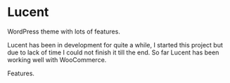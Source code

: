 # Lucent
WordPress theme with lots of features.

Lucent has been in development for quite a while, I started this project but due to lack of time I could not finish it till the end. So far Lucent has been working well with WooCommerce.

Features.
